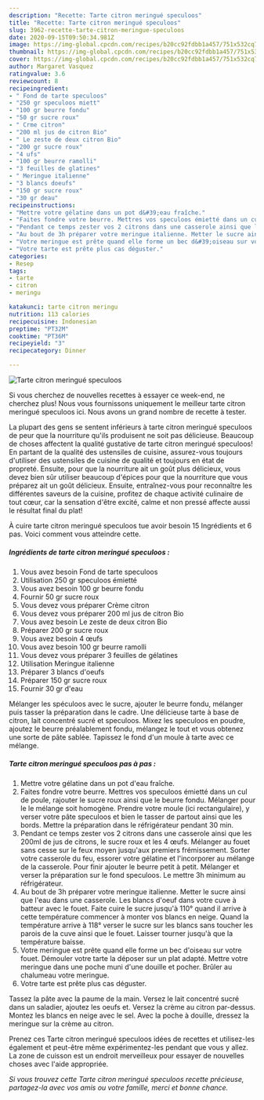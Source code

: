 ```yaml
---
description: "Recette: Tarte citron meringué speculoos"
title: "Recette: Tarte citron meringué speculoos"
slug: 3962-recette-tarte-citron-meringue-speculoos
date: 2020-09-15T09:50:34.981Z
image: https://img-global.cpcdn.com/recipes/b20cc92fdbb1a457/751x532cq70/tarte-citron-meringue-speculoos-photo-principale-de-la-recette.jpg
thumbnail: https://img-global.cpcdn.com/recipes/b20cc92fdbb1a457/751x532cq70/tarte-citron-meringue-speculoos-photo-principale-de-la-recette.jpg
cover: https://img-global.cpcdn.com/recipes/b20cc92fdbb1a457/751x532cq70/tarte-citron-meringue-speculoos-photo-principale-de-la-recette.jpg
author: Margaret Vasquez
ratingvalue: 3.6
reviewcount: 8
recipeingredient:
- " Fond de tarte speculoos"
- "250 gr speculoos miett"
- "100 gr beurre fondu"
- "50 gr sucre roux"
- " Crme citron"
- "200 ml jus de citron Bio"
- " Le zeste de deux citron Bio"
- "200 gr sucre roux"
- "4 ufs"
- "100 gr beurre ramolli"
- "3 feuilles de glatines"
- " Meringue italienne"
- "3 blancs doeufs"
- "150 gr sucre roux"
- "30 gr deau"
recipeinstructions:
- "Mettre votre gélatine dans un pot d&#39;eau fraîche."
- "Faites fondre votre beurre. Mettres vos speculoos émietté dans un cul de poule, rajouter le sucre roux ainsi que le beurre fondu. Mélanger pour le le mélange soit homogène. Prendre votre moule (ici rectangulaire), y verser votre pâte speculoos et bien le tasser de partout ainsi que les bords. Mettre la préparation dans le réfrigérateur pendant 30 min."
- "Pendant ce temps zester vos 2 citrons dans une casserole ainsi que les 200ml de jus de citrons, le sucre roux et les 4 œufs. Mélanger au fouet sans cesse sur le feux moyen jusqu&#39;aux premiers frémissement. Sorter votre casserole du feu, essorer votre gélatine et l&#39;incorporer au mélange de la casserole. Pour finir ajouter le beurre petit à petit. Mélanger et verser la préparation sur le fond speculoos. Le mettre 3h minimum au réfrigérateur."
- "Au bout de 3h préparer votre meringue italienne. Metter le sucre ainsi que l&#39;eau dans une casserole. Les blancs d&#39;oeuf dans votre cuve à batteur avec le fouet. Faite cuire le sucre jusqu&#39;à 110° quand il arrive à cette température commencer à monter vos blancs en neige. Quand la température arrive à 118° verser le sucre sur les blancs sans toucher les parois de la cuve ainsi que le fouet. Laisser tourner jusqu&#39;à que la température baisse."
- "Votre meringue est prête quand elle forme un bec d&#39;oiseau sur votre fouet. Démouler votre tarte la déposer sur un plat adapté. Mettre votre meringue dans une poche muni d&#39;une douille et pocher. Brûler au chalumeau votre meringue."
- "Votre tarte est prête plus cas déguster."
categories:
- Resep
tags:
- tarte
- citron
- meringu

katakunci: tarte citron meringu 
nutrition: 113 calories
recipecuisine: Indonesian
preptime: "PT32M"
cooktime: "PT36M"
recipeyield: "3"
recipecategory: Dinner

---
```



![Tarte citron meringué speculoos](https://img-global.cpcdn.com/recipes/b20cc92fdbb1a457/751x532cq70/tarte-citron-meringue-speculoos-photo-principale-de-la-recette.jpg)

Si vous cherchez de nouvelles recettes à essayer ce week-end, ne cherchez plus! Nous vous fournissons uniquement le meilleur tarte citron meringué speculoos ici. Nous avons un grand nombre de recette à tester.

La plupart des gens se sentent inférieurs à tarte citron meringué speculoos de peur que la nourriture qu'ils produisent ne soit pas délicieuse. Beaucoup de choses affectent la qualité gustative de tarte citron meringué speculoos! En partant de la qualité des ustensiles de cuisine, assurez-vous toujours d'utiliser des ustensiles de cuisine de qualité et toujours en état de propreté. Ensuite, pour que la nourriture ait un goût plus délicieux, vous devez bien sûr utiliser beaucoup d'épices pour que la nourriture que vous préparez ait un goût délicieux. Ensuite, entraînez-vous pour reconnaître les différentes saveurs de la cuisine, profitez de chaque activité culinaire de tout cœur, car la sensation d'être excité, calme et non pressé affecte aussi le résultat final du plat!

<!--inarticleads1-->

À cuire tarte citron meringué speculoos tue avoir besoin 15 Ingrédients et 6 pas. Voici comment vous atteindre cette.

##### Ingrédients de tarte citron meringué speculoos :

1. Vous avez besoin  Fond de tarte speculoos
1. Utilisation 250 gr speculoos émietté
1. Vous avez besoin 100 gr beurre fondu
1. Fournir 50 gr sucre roux
1. Vous devez vous préparer  Crème citron
1. Vous devez vous préparer 200 ml jus de citron Bio
1. Vous avez besoin  Le zeste de deux citron Bio
1. Préparer 200 gr sucre roux
1. Vous avez besoin 4 œufs
1. Vous avez besoin 100 gr beurre ramolli
1. Vous devez vous préparer 3 feuilles de gélatines
1. Utilisation  Meringue italienne
1. Préparer 3 blancs d&#39;oeufs
1. Préparer 150 gr sucre roux
1. Fournir 30 gr d&#39;eau


Mélanger les spéculoos avec le sucre, ajouter le beurre fondu, mélanger puis tasser la préparation dans le cadre. Une délicieuse tarte à base de citron, lait concentré sucré et speculoos. Mixez les speculoos en poudre, ajoutez le beurre préalablement fondu, mélangez le tout et vous obtenez une sorte de pâte sablée. Tapissez le fond d&#39;un moule à tarte avec ce mélange. 

<!--inarticleads2-->

##### Tarte citron meringué speculoos pas à pas :

1. Mettre votre gélatine dans un pot d&#39;eau fraîche.
1. Faites fondre votre beurre. Mettres vos speculoos émietté dans un cul de poule, rajouter le sucre roux ainsi que le beurre fondu. Mélanger pour le le mélange soit homogène. Prendre votre moule (ici rectangulaire), y verser votre pâte speculoos et bien le tasser de partout ainsi que les bords. Mettre la préparation dans le réfrigérateur pendant 30 min.
1. Pendant ce temps zester vos 2 citrons dans une casserole ainsi que les 200ml de jus de citrons, le sucre roux et les 4 œufs. Mélanger au fouet sans cesse sur le feux moyen jusqu&#39;aux premiers frémissement. Sorter votre casserole du feu, essorer votre gélatine et l&#39;incorporer au mélange de la casserole. Pour finir ajouter le beurre petit à petit. Mélanger et verser la préparation sur le fond speculoos. Le mettre 3h minimum au réfrigérateur.
1. Au bout de 3h préparer votre meringue italienne. Metter le sucre ainsi que l&#39;eau dans une casserole. Les blancs d&#39;oeuf dans votre cuve à batteur avec le fouet. Faite cuire le sucre jusqu&#39;à 110° quand il arrive à cette température commencer à monter vos blancs en neige. Quand la température arrive à 118° verser le sucre sur les blancs sans toucher les parois de la cuve ainsi que le fouet. Laisser tourner jusqu&#39;à que la température baisse.
1. Votre meringue est prête quand elle forme un bec d&#39;oiseau sur votre fouet. Démouler votre tarte la déposer sur un plat adapté. Mettre votre meringue dans une poche muni d&#39;une douille et pocher. Brûler au chalumeau votre meringue.
1. Votre tarte est prête plus cas déguster.


Tassez la pâte avec la paume de la main. Versez le lait concentré sucré dans un saladier, ajoutez les oeufs et. Versez la crème au citron par-dessus. Montez les blancs en neige avec le sel. Avec la poche à douille, dressez la meringue sur la crème au citron. 

<!--inarticleads1-->

<p>
Prenez ces Tarte citron meringué speculoos idées de recettes et utilisez-les également et peut-être même expérimentez-les pendant que vous y allez. La zone de cuisson est un endroit merveilleux pour essayer de nouvelles choses avec l'aide appropriée.
</p>

<p>
<i>Si vous trouvez cette Tarte citron meringué speculoos recette précieuse, partagez-la avec vos amis ou votre famille, merci et bonne chance.</i>
</p>
